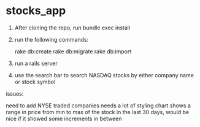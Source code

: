 # stocks_app


1. After cloning the repo, run bundle exec install
2. run the following commands:

	rake db:create
	rake db:migrate
	rake db:import

3. run a rails server
4. use the search bar to search NASDAQ stocks by either company name or stock symbol 

issues: 

need to add NYSE traded companies
needs a lot of styling
chart shows a range in price from min to max of the stock in the last 30 days, would be nice if it showed some increments in between

